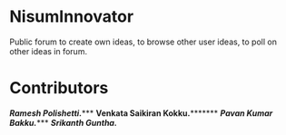 NisumInnovator
==============

Public forum to create own ideas, to browse other user ideas, to poll on other ideas in forum.


Contributors
===============
*******Ramesh Polishetti.**********
**Venkata Saikiran Kokku.*********
*******Pavan Kumar Bakku.**********
*********Srikanth Guntha.*********
